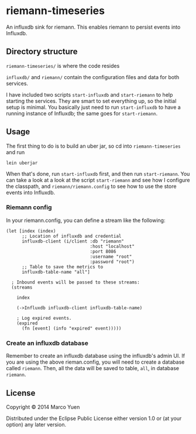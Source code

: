 # riemann-timeseries

An influxdb sink for riemann. This enables riemann to persist events into
Influxdb.

## Directory structure
`riemann-timeseries/` is where the code resides

`influxdb/` and `riemann/` contain the configuration files and data for both
services.

I have included two scripts `start-influxdb` and `start-riemann` to help
starting the services. They are smart to set everything up, so the initial setup
is minimal. You basically just need to run `start-influxdb` to have a running
instance of Influxdb; the same goes for `start-riemann`.

## Usage
The first thing to do is to build an uber jar, so cd into `riemann-timeseries`
and run

```
lein uberjar
```

When that's done, run `start-influxdb` first, and then run `start-riemann`. You
can take a look at a look at the script `start-riemann` and see how I configure the
classpath, and `riemann/riemann.config` to see how to use the store events into
Influxdb.

### Riemann config
In your riemann.config, you can define a stream like the following:
```
(let [index (index)
      ;; Location of influxdb and credential
      influxdb-client (i/client :db "riemann"
                                :host "localhost"
                                :port 8086
                                :username "root"
                                :password "root")
      ;; Table to save the metrics to
      influxdb-table-name "all"]

  ; Inbound events will be passed to these streams:
  (streams

    index

    (->Influxdb influxdb-client influxdb-table-name)

    ; Log expired events.
    (expired
      (fn [event] (info "expired" event)))))
```

### Create an influxdb database
Remember to create an influxdb database using the influxdb's admin UI. If you
are using the above rieman.config, you will need to create a database called
`riemann`. Then, all the data will be saved to table, `all`, in database
`riemann`.

## License
Copyright © 2014 Marco Yuen

Distributed under the Eclipse Public License either version 1.0 or (at your
option) any later version.
